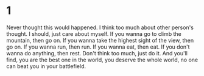 # 1
Never thought this would happened.
I think too much about other person's thought.
I should, just care about myself.
If you wanna go to climb the mountain, then go on.
If you wanna take the highest sight of the view, then go on.
If you wanna run, then run.
If you wanna eat, then eat.
If you don't wanna do anything, then rest.
Don't think too much, just do it.
And you'll find, you are the best one in the world, you deserve the whole world, no one can beat you in your battlefield.